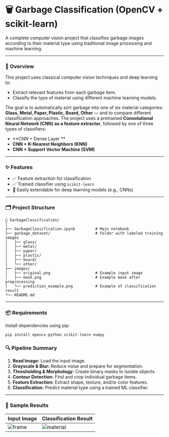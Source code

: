 # 🗑️ Garbage Classification (OpenCV + scikit-learn)

A complete computer vision project that classifies garbage images according to their material type using traditional image processing and machine learning.

---

### 📸 Overview

This project uses classical computer vision techniques and deep learning to:

* Extract relevant features from each garbage item.
* Classify the type of material using different machine learning models.

The goal is to automatically sort garbage into one of six material categories: **Glass, Metal, Paper, Plastic, Board, Other** — and to compare different classification approaches. The project uses a pretrained **Convolutional Neural Network (CNN) as a feature extractor**, followed by one of three types of classifiers:

- **CNN + Dense Layer **
- **CNN + K-Nearest Neighbors (KNN)**
- **CNN + Support Vector Machine (SVM)**

---

### ✨ Features

* ✅ Feature extraction for classification
* ✅ Trained classifier using `scikit-learn`
* 🧩 Easily extendable for deep learning models (e.g., CNNs)

---

### 🗂 Project Structure

```
📁 GarbageClassification/
│
├── GarbageClassification.ipynb         # Main notebook
├── garbage_dataset/                    # Folder with labeled training images
│   ├── glass/
│   ├── metal/
│   ├── paper/
│   ├── plastic/
│   ├── board/
│   └── other/
├── images/
│   ├── original.png                    # Example input image
│   ├── mask.png                        # Example mask after preprocessing
│   └── prediction_example.png          # Example of classification result
└── README.md
```

---

### 📦 Requirements

Install dependencies using pip:

```bash
pip install opencv-python scikit-learn numpy
```

### 🔍 Pipeline Summary

1. **Read Image:** Load the input image.
2. **Grayscale & Blur:** Reduce noise and prepare for segmentation.
3. **Thresholding & Morphology:** Create binary masks to isolate objects.
4. **Contour Detection:** Find and crop individual garbage items.
5. **Feature Extraction:** Extract shape, texture, and/or color features.
6. **Classification:** Predict material type using a trained ML classifier.

---

### 🧪 Sample Results

| Input Image                   | Classification Result              |
| ----------------------------- | ---------------------------------- |
| ![frame](images/original.png) | ![material](images/prediction_example.png) |
